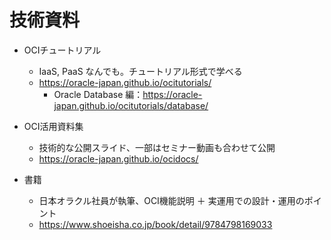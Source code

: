 # 技術資料
- OCIチュートリアル
    - IaaS, PaaS なんでも。チュートリアル形式で学べる
    - https://oracle-japan.github.io/ocitutorials/
        - Oracle Database 編：https://oracle-japan.github.io/ocitutorials/database/ 

- OCI活用資料集
    - 技術的な公開スライド、一部はセミナー動画も合わせて公開
    - https://oracle-japan.github.io/ocidocs/

- 書籍
    - 日本オラクル社員が執筆、OCI機能説明 ＋ 実運用での設計・運用のポイント
    - https://www.shoeisha.co.jp/book/detail/9784798169033
